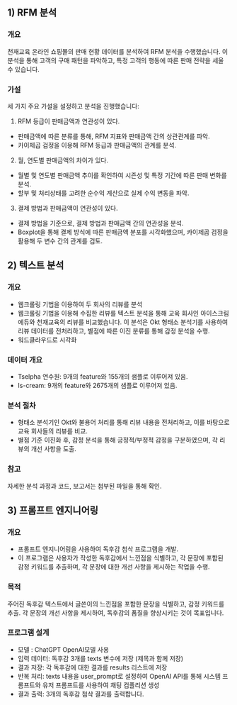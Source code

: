 ## 1) RFM 분석
### 개요
천재교육 온라인 쇼핑몰의 판매 현황 데이터를 분석하여 RFM 분석을 수행했습니다. 이 분석을 통해 고객의 구매 패턴을 파악하고, 특정 고객의 행동에 따른 판매 전략을 세울 수 있습니다.

### 가설
세 가지 주요 가설을 설정하고 분석을 진행했습니다:

1. RFM 등급이 판매금액과 연관성이 있다.
- 판매금액에 따른 분류를 통해, RFM 지표와 판매금액 간의 상관관계를 파악.
- 카이제곱 검정을 이용해 RFM 등급과 판매금액의 관계를 분석.

2. 월, 연도별 판매금액의 차이가 있다.
- 월별 및 연도별 판매금액 추이를 확인하여 시즌성 및 특정 기간에 따른 판매 변화를 분석.
- 할부 및 처리상태를 고려한 순수익 계산으로 실제 수익 변동을 파악.

3. 결제 방법과 판매금액이 연관성이 있다.
- 결제 방법을 기준으로, 결제 방법과 판매금액 간의 연관성을 분석.
- Boxplot을 통해 결제 방식에 따른 판매금액 분포를 시각화했으며, 카이제곱 검정을 활용해 두 변수 간의 관계를 검토.


## 2) 텍스트 분석

### 개요
- 웹크롤링 기법을 이용하여 두 회사의 리뷰를 분석
- 웹크롤링 기법을 이용해 수집한 리뷰를 텍스트 분석을 통해 교육 회사인 아이스크림에듀와 천재교육의 리뷰를 비교했습니다. 이 분석은 Okt 형태소 분석기를 사용하여 리뷰 데이터를 전처리하고, 별점에 따른 이진 분류를 통해 감정 분석을 수행.
- 워드클라우드로 시각화

### 데이터 개요
- Tselpha 연수원: 9개의 feature와 155개의 샘플로 이루어져 있음.
- Is-cream: 9개의 feature와 2675개의 샘플로 이루어져 있음.

### 분석 절차
- 형태소 분석기인 Okt와 불용어 처리를 통해 리뷰 내용을 전처리하고, 이를 바탕으로 교육 회사들의 리뷰를 비교.
- 별점 기준 이진화 후, 감정 분석을 통해 긍정적/부정적 감정을 구분하였으며, 각 리뷰의 개선 사항을 도출.

### 참고
자세한 분석 과정과 코드, 보고서는 첨부된 파일을 통해 확인.

## 3) 프롬프트 엔지니어링

### 개요
- 프롬프트 엔지니어링을 사용하여 독후감 첨삭 프로그램을 개발. 
- 이 프로그램은 사용자가 작성한 독후감에서 느낀점을 식별하고, 각 문장에 포함된 감정 키워드를 추출하며, 각 문장에 대한 개선 사항을 제시하는 작업을 수행.

### 목적
주어진 독후감 텍스트에서 글쓴이의 느낀점을 포함한 문장을 식별하고, 감정 키워드를 추출.
각 문장의 개선 사항을 제시하여, 독후감의 품질을 향상시키는 것이 목표입니다.

### 프로그램 설계
- 모델 : ChatGPT OpenAI모델 사용
- 입력 데이터: 독후감 3개를 texts 변수에 저장 (제목과 함께 저장)
- 결과 저장: 각 독후감에 대한 결과를 results 리스트에 저장
- 반복 처리: texts 내용을 user_prompt로 설정하여 OpenAI API를 통해 시스템 프롬프트와 유저 프롬프트를 사용하여 채팅 컴플리션 생성
- 결과 출력: 3개의 독후감 첨삭 결과를 출력합니다.
